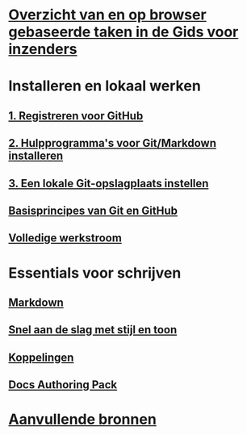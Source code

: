# [Overzicht van en op browser gebaseerde taken in de Gids voor inzenders](index.md)
# Installeren en lokaal werken
## [1. Registreren voor GitHub](get-started-setup-github.md)
## [2. Hulpprogramma's voor Git/Markdown installeren](get-started-setup-tools.md)
## [3. Een lokale Git-opslagplaats instellen](get-started-setup-local.md)
## [Basisprincipes van Git en GitHub](git-github-fundamentals.md)
## [Volledige werkstroom](how-to-write-workflows-major.md)
# Essentials voor schrijven
## [Markdown](how-to-write-use-markdown.md)
## [Snel aan de slag met stijl en toon](style-quick-start.md)
## [Koppelingen](how-to-write-links.md)
## [Docs Authoring Pack](how-to-write-docs-auth-pack.md)

<!--
## Creating new content

   <!--
     This page introduces the process to work locally on
     your own machine, following github flow.

     Content will be taken from the last two sections of
     how-to-contribute.md (writing new samples, and creating new content)
     and the how-to-write-workflows-major.md)
### Setup and clone source

   <!--
      This page will guide folks through the setup process
      through cloning the repo.

      It will have condensed versions of get-started-setup-github,
      get-started-setup-tools, and get-started-setup-local.

### Git and GitHub essentials

   <!--
      Explain the basics of Git and GitHub, and the GitHub flow
      process.

      Much, or all of this will be from full-workflow, and git-github-fundamentals

      The full list of repos probably doesn't belong here.
### Contribute new topics
   <!--
     Primarily new content, but will include the content from the
     how-to-write-use-markdown, style-quick-start and how-to-write-links

     Process content will also be taken from how-to-contribute.
#### Content types
#### Markdown resources
#### Tone, voice and style

### Contribute new samples

   <!--
     Primarily new content, with some taken from how-to-contribute.

     This will also point to repo-specific guidance for samples.

     We have an important decision to make here: This contributing guide
     can contain the union of all code style rules for all different languages
     and frameworks, or it can contain the intersection (coode samples must
     compile and run).

     I'm in favor of the former: Everyone writing Python should follow the Python
     guidance; everyone writing C# should follow the C# rules. Those should be 
     consistent regardless of project team.

## List of documentation repositories -->

   <!-- 
     This will take the list of repos from git-github-fundamentals
     for the public repositories.

     Open question: How to keep this up to date?
   -->
# [Aanvullende bronnen](additional-resources.md)
